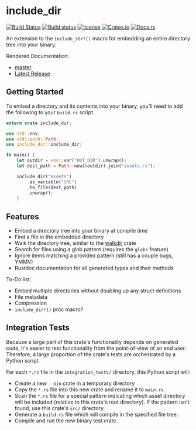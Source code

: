 # include_dir

[![Build Status](https://travis-ci.org/Michael-F-Bryan/include_dir.svg?branch=master)](https://travis-ci.org/Michael-F-Bryan/include_dir)
[![Build status](https://ci.appveyor.com/api/projects/status/3a4actkllivtsytk?svg=true)](https://ci.appveyor.com/project/Michael-F-Bryan/include-dir)
[![license](https://img.shields.io/github/license/michael-f-bryan/include_dir.svg)]()
[![Crates.io](https://img.shields.io/crates/v/include_dir.svg)](https://crates.io/crates/include_dir)
[![Docs.rs](https://docs.rs/include_dir/badge.svg)](https://docs.rs/include_dir/)



An extension to the `include_str!()` macro for embedding an entire directory
tree into your binary.

Rendered Documentation:

- [master](https://michael-f-bryan.github.io/include_dir)
- [Latest Release](https://docs.rs/include_dir/)

## Getting Started

To embed a directory and its contents into your binary, you'll need to add the
following to your `build.rs` script.

```rust
extern crate include_dir;

use std::env;
use std::path::Path;
use include_dir::include_dir;

fn main() {
    let outdir = env::var("OUT_DIR").unwrap();
    let dest_path = Path::new(&outdir).join("assets.rs");

    include_dir("assets")
        .as_variable("SRC")
        .to_file(dest_path)
        .unwrap();
    }
```


## Features

- Embed a directory tree into your binary at compile time
- Find a file in the embedded directory
- Walk the directory tree, similar to the [walkdir] crate
- Search for files using a glob pattern (requires the `globs` feature)
- Ignore items matching a provided pattern (still has a couple bugs, YMMV)
- Rustdoc documentation for all generated types and their methods

To-Do list:

- Embed multiple directories without doubling up any struct definitions
- File metadata
- Compression
- `include_dir!()` proc macro?


## Integration Tests

Because a large part of this crate's functionality depends on generated code,
it's easier to test functionality from the point-of-view of an end user.
Therefore, a large proportion of the crate's tests are orchestrated by a
Python script.

For each `*.rs` file in the `integration_tests/` directory, this Python script
will:

- Create a new `--bin` crate in a temporary directory
- Copy the `*.rs` file into this new crate and rename it to `main.rs`.
- Scan the `*.rs` file for a special pattern indicating which asset
  directory will be included (relative to this crate's root directory). If the
  pattern isn't found, use this crate's `src/` directory.
- Generate a `build.rs` file which will compile in the specified file tree.
- Compile and run the new binary test crate.


[walkdir]: https://docs.rs/walkdir/
